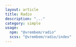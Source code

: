 ```yaml
---
layout: article
title: Radio
description: "..."
category: simple
usage:
  npm: "@vrembem/radio"
  scss: "@vrembem/radio/index"
---
```

